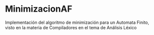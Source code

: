 # MinimizacionAF
Implementación del algoritmo de minimización para un Automata Finito, visto en la materia de Compiladores en el tema de Análisis Léxico
